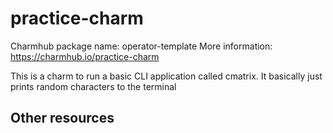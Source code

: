 <!--
Avoid using this README file for information that is maintained or published elsewhere, e.g.:

* metadata.yaml > published on Charmhub
* documentation > published on (or linked to from) Charmhub
* detailed contribution guide > documentation or CONTRIBUTING.md

Use links instead.
-->

# practice-charm

Charmhub package name: operator-template
More information: https://charmhub.io/practice-charm

This is a charm to run a basic CLI application called cmatrix. It basically just prints random characters to the terminal

## Other resources

<!-- If your charm is documented somewhere else other than Charmhub, provide a link separately. 

- [Read more](https://example.com)

- [Contributing](CONTRIBUTING.md) <!-- or link to other contribution documentation 

- See the [Juju SDK documentation](https://juju.is/docs/sdk) for more information about developing and improving charms. -->
